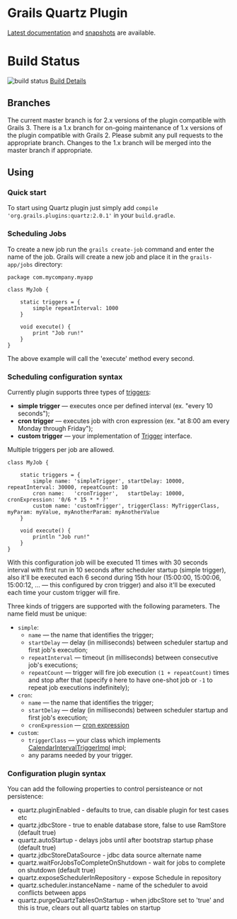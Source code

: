 # Grails Quartz Plugin

[Latest documentation](http://grails-plugins.github.io/grails-quartz/latest/) and [snapshots](http://grails-plugins.github.io/grails-quartz/snapshot/) are available.

# Build Status
![build status](https://travis-ci.org/grails-plugins/grails-quartz.svg?branch=master "Build Status")
[Build Details](https://travis-ci.org/grails-plugins/grails-quartz/)
## Branches

The current master branch is for 2.x versions of the plugin compatible with Grails 3. There is a 1.x branch for on-going maintenance of 1.x versions of the plugin compatible with Grails 2. Please submit any pull requests to the appropriate branch. Changes to the 1.x branch will be merged into the master branch if appropriate.

## Using
### Quick start
To start using Quartz plugin just simply add ```compile 'org.grails.plugins:quartz:2.0.1'``` in your ```build.gradle```.

### Scheduling Jobs
To create a new job run the `grails create-job` command and enter the name of the job. Grails will create a new job and place it in the `grails-app/jobs` directory:

    package com.mycompany.myapp

    class MyJob {

        static triggers = {
            simple repeatInterval: 1000
        }

        void execute() {
            print "Job run!"
        }
    }

The above example will call the 'execute' method every second.

### Scheduling configuration syntax
Currently plugin supports three types of [triggers](http://quartz-scheduler.org/documentation/quartz-2.x/tutorials/tutorial-lesson-02):
* **simple trigger** — executes once per defined interval (ex. "every 10 seconds");
* **cron trigger** — executes job with cron expression (ex. "at 8:00 am every Monday through Friday");
* **custom trigger** — your implementation of [Trigger](http://www.quartz-scheduler.org/api/2.2.0/org/quartz/Trigger.html) interface.

Multiple triggers per job are allowed.

    class MyJob {

        static triggers = {
            simple name: 'simpleTrigger', startDelay: 10000, repeatInterval: 30000, repeatCount: 10
            cron name:   'cronTrigger',   startDelay: 10000, cronExpression: '0/6 * 15 * * ?'
            custom name: 'customTrigger', triggerClass: MyTriggerClass, myParam: myValue, myAnotherParam: myAnotherValue
        }

        void execute() {
            println "Job run!"
        }
    }

With this configuration job will be executed 11 times with 30 seconds interval with first run in 10 seconds after
scheduler startup (simple trigger), also it'll be executed each 6 second during 15th hour
(15:00:00, 15:00:06, 15:00:12, ... — this configured by cron trigger) and also it'll be executed each time your custom
trigger will fire.

Three kinds of triggers are supported with the following parameters. The name field must be unique:
* `simple`:
  * `name` — the name that identifies the trigger;
  * `startDelay` — delay (in milliseconds) between scheduler startup and first job's execution;
  * `repeatInterval` — timeout (in milliseconds) between consecutive job's executions;
  * `repeatCount` — trigger will fire job execution `(1 + repeatCount)` times and stop after that (specify `0`  here to have one-shot job or `-1` to repeat job executions indefinitely);
* `cron`:
  * `name` — the name that identifies the trigger;
  * `startDelay` — delay (in milliseconds) between scheduler startup and first job's execution;
  * `cronExpression` — [cron expression](http://www.quartz-scheduler.org/api/2.2.0/org/quartz/CronExpression.html)
* `custom`:
  * `triggerClass`  — your class which implements [CalendarIntervalTriggerImpl](http://www.quartz-scheduler.org/api/2.2.0/org/quartz/impl/triggers/CalendarIntervalTriggerImpl.html) impl;
  * any params needed by your trigger.

### Configuration plugin syntax

You can add the following properties to control persisteance or not persistence:
* quartz.pluginEnabled - defaults to true, can disable plugin for test cases etc
* quartz.jdbcStore - true to enable database store, false to use RamStore (default true)
* quartz.autoStartup - delays jobs until after bootstrap startup phase (default true)
* quartz.jdbcStoreDataSource - jdbc data source alternate name
* quartz.waitForJobsToCompleteOnShutdown - wait for jobs to complete on shutdown (default true)
* quartz.exposeSchedulerInRepository - expose Schedule in repository
* quartz.scheduler.instanceName - name of the scheduler to avoid conflicts between apps
* quartz.purgeQuartzTablesOnStartup - when jdbcStore set to 'true' and this is true, clears out all quartz tables on startup